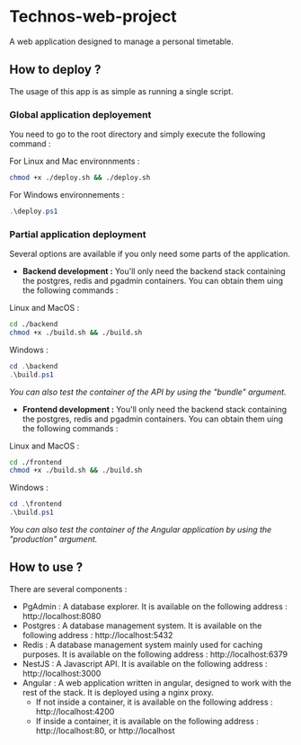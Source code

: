 # Technos-web-project
A web application designed to manage a personal timetable.

## How to deploy ?

The usage of this app is as simple as running a single script.

### Global application deployement

You need to go to the root directory and simply execute the following command :

For Linux and Mac environnments :
```bash
chmod +x ./deploy.sh && ./deploy.sh
```

For Windows environnements :
```powershell
.\deploy.ps1
```

### Partial application deployment

Several options are available if you only need some parts of the application.
- **Backend development :** You'll only need the backend stack containing the postgres, redis and pgadmin containers. 
You can obtain them uing the following commands :

Linux and MacOS :
```bash
cd ./backend
chmod +x ./build.sh && ./build.sh
```
Windows :
```powershell
cd .\backend
.\build.ps1
```

*You can also test the container of the API by using the "bundle" argument.*

- **Frontend development :** You'll only need the backend stack containing the postgres, redis and pgadmin containers.
  You can obtain them uing the following commands :

Linux and MacOS :
```bash
cd ./frontend
chmod +x ./build.sh && ./build.sh
```
Windows :
```powershell
cd .\frontend
.\build.ps1
```

*You can also test the container of the Angular application by using the "production" argument.*

## How to use ?

There are several components :
- PgAdmin : A database explorer. It is available on the following address : http://localhost:8080
- Postgres : A database management system. It is available on the following address : http://localhost:5432
- Redis : A database management system mainly used for caching purposes. It is available on the following address : http://localhost:6379
- NestJS : A Javascript API. It is available on the following address : http://localhost:3000
- Angular : A web application written in angular, designed to work with the rest of the stack. It is deployed using a nginx proxy.
  - If not inside a container, it is available on the following address : http://localhost:4200
  - If inside a container, it is available on the following address : http://localhost:80, or http://localhost